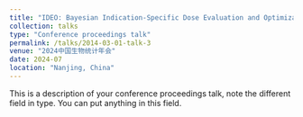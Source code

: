 ```yaml
---
title: "IDEO: Bayesian Indication-Specific Dose Evaluation and Optimization Design for   Randomized Multi-Dose Basket Trials"
collection: talks
type: "Conference proceedings talk"
permalink: /talks/2014-03-01-talk-3
venue: "2024中国生物统计年会"
date: 2024-07
location: "Nanjing, China"
---
```


This is a description of your conference proceedings talk, note the different field in type. You can put anything in this field.
